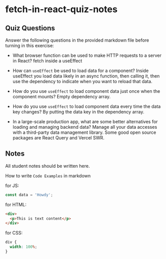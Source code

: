 # fetch-in-react-quiz-notes

## Quiz Questions

Answer the following questions in the provided markdown file before turning in this exercise:

- What browser function can be used to make HTTP requests to a server in React?
  fetch inside a useEffect

- How can `useEffect` be used to load data for a component?
  Inside useEffect you load data likely in an async function, then calling it, then use the dependency to indicate when you want to reload that data.

- How do you use `useEffect` to load component data just once when the component mounts?
  Empty dependency array.

- How do you use `useEffect` to load component data every time the data key changes?
  By putting the data key in the dependency array.

- In a large-scale production app, what are some better alternatives for loading and managing backend data?
  Manage all your data accesses with a third-party data management library. Some good open source packages are React Query and Vercel SWR.

## Notes

All student notes should be written here.

How to write `Code Examples` in markdown

for JS:

```javascript
const data = 'Howdy';
```

for HTML:

```html
<div>
  <p>This is text content</p>
</div>
```

for CSS:

```css
div {
  width: 100%;
}
```
